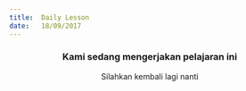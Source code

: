 ```yaml
---
title:  Daily Lesson
date:   18/09/2017
---
```


### <center>Kami sedang mengerjakan pelajaran ini</center>
<center>Silahkan kembali lagi nanti</center>